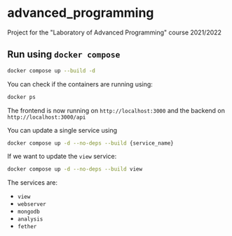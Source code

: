 # advanced_programming

Project for the "Laboratory of Advanced Programming" course 2021/2022

## Run using `docker compose`

```bash
docker compose up --build -d
```

You can check if the containers are running using:

```bash
docker ps
```

The frontend is now running on `http://localhost:3000` and the backend on `http://localhost:3000/api`

You can update a single service using

```bash
docker compose up -d --no-deps --build {service_name}
```

If we want to update the `view` service:

```bash
docker compose up -d --no-deps --build view
```

The services are:

* `view`
* `webserver`
* `mongodb`
* `analysis`
* `fether`
